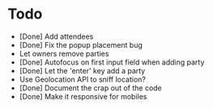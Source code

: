 # Todo

- [Done] Add attendees
- [Done] Fix the popup placement bug
- Let owners remove parties
- [Done] Autofocus on first input field when adding party
- [Done] Let the 'enter' key add a party
- Use Geolocation API to sniff location?
- [Done] Document the crap out of the code
- [Done] Make it responsive for mobiles